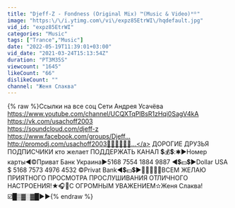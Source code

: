 ```yaml
---
title: "Djeff-Z - Fondness (Original Mix) ™(Music & Video)ᴴᴰ"
image: "https:\/\/i.ytimg.com\/vi\/expz85EtrWI\/hqdefault.jpg"
vid_id: "expz85EtrWI"
categories: "Music"
tags: ["Trance","Music"]
date: "2022-05-19T11:39:01+03:00"
vid_date: "2021-03-24T15:13:54Z"
duration: "PT3M35S"
viewcount: "1645"
likeCount: "66"
dislikeCount: ""
channel: "Женя Слаква"
---
```

{% raw %}Ссылки на все соц Сети Андрея Усачёва <a rel="nofollow" target="blank" href="https://www.youtube.com/channel/UCQXTqPlBsR1zHqi0SagV4kA">https://www.youtube.com/channel/UCQXTqPlBsR1zHqi0SagV4kA</a><br /><a rel="nofollow" target="blank" href="https://vk.com/usachoff2003​​​">https://vk.com/usachoff2003​​​</a><br /><a rel="nofollow" target="blank" href="https://soundcloud.com/djeff-z​​​">https://soundcloud.com/djeff-z​​​</a><br /><a rel="nofollow" target="blank" href="https://www.facebook.com/groups/Djeff...​">https://www.facebook.com/groups/Djeff...​</a><br /><a rel="nofollow" target="blank" href="http://promodj.com/usachoff2003🔔🔔🔔🗽🔔📣​​​...">http://promodj.com/usachoff2003🔔🔔🔔🗽🔔📣​​​...</a> ДОРОГИЕ ДРУЗЬЯ ПОДПИСЧИКИ кто желает ПОДДЕРЖАТЬ КАНАЛ 💲💰💲:✱►Номер карты◄©Приват Банк Украина►5168 7554 1884 9887 ◄💲💵💲►Dollar USA $ 5168 7573 4976 4532 ©Privat Bank◄💲💵💲►💞💜🍒💥💜ВСЕМ ЖЕЛАЮ ПРИЯТНОГО ПРОСМОТРА ПРОСЛУШИВАНИЯ ОТЛИЧНОГО НАСТРОЕНИЯ!★🎧💙С ОГРОМНЫМ УВАЖЕНИЕМ✫Женя Слаква!☑️█▒▓░▓█►►{% endraw %}
